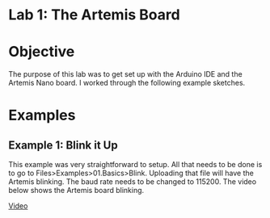 Lab 1: The Artemis Board
=====
# Objective
The purpose of this lab was to get set up with the Arduino IDE and the Artemis Nano board. I worked through the following example sketches.

# Examples

## Example 1: Blink it Up

This example was very straightforward to setup. All that needs to be done is to go to Files>Examples>01.Basics>Blink. Uploading that file will have the Artemis blinking. The baud rate needs to be changed to 115200. The video below shows the Artemis board blinking.


[Video](https://user-images.githubusercontent.com/123790450/216876429-c1f520b4-aeba-459b-be28-132f4c248500.mp4)

